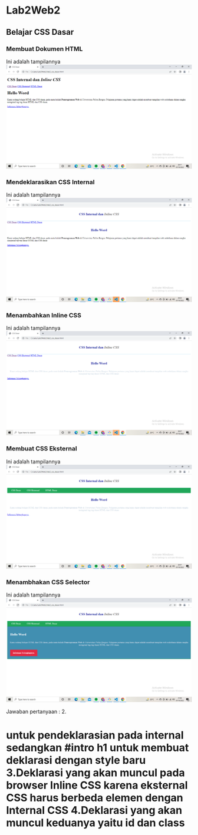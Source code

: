 # Lab2Web2
## Belajar CSS Dasar

### Membuat Dokumen HTML
Ini adalah tampilannya
![Gambar 1](Folder/SS1.png)

### Mendeklarasikan CSS Internal
Ini adalah tampilannya
![Gambar 2](Folder/SS2.png)

### Menambahkan Inline CSS
Ini adalah tampilannya
![Gambar 3](Folder/SS3.png)

### Membuat CSS Eksternal
Ini adalah tampilannya
![Gambar 4](Folder/SS4.png)

### Menambhakan CSS Selector
Ini adalah tampilannya
![Gambar 5](Folder/SS5.png)


Jawaban pertanyaan :
2.<h1> untuk pendeklarasian pada internal sedangkan #intro h1 untuk membuat deklarasi dengan style baru
3.Deklarasi yang akan muncul pada browser Inline CSS karena eksternal CSS harus berbeda elemen dengan Internal CSS
4.Deklarasi yang akan muncul keduanya yaitu id dan class